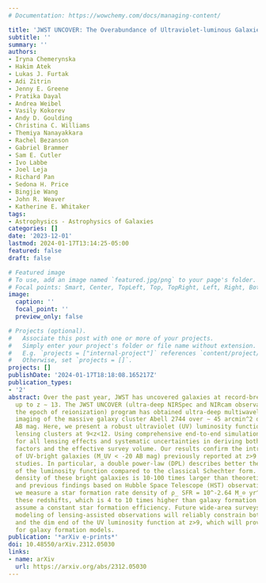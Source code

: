 ```yaml
---
# Documentation: https://wowchemy.com/docs/managing-content/

title: 'JWST UNCOVER: The Overabundance of Ultraviolet-luminous Galaxies at z>9'
subtitle: ''
summary: ''
authors:
- Iryna Chemerynska
- Hakim Atek
- Lukas J. Furtak
- Adi Zitrin
- Jenny E. Greene
- Pratika Dayal
- Andrea Weibel
- Vasily Kokorev
- Andy D. Goulding
- Christina C. Williams
- Themiya Nanayakkara
- Rachel Bezanson
- Gabriel Brammer
- Sam E. Cutler
- Ivo Labbe
- Joel Leja
- Richard Pan
- Sedona H. Price
- Bingjie Wang
- John R. Weaver
- Katherine E. Whitaker
tags:
- Astrophysics - Astrophysics of Galaxies
categories: []
date: '2023-12-01'
lastmod: 2024-01-17T13:14:25-05:00
featured: false
draft: false

# Featured image
# To use, add an image named `featured.jpg/png` to your page's folder.
# Focal points: Smart, Center, TopLeft, Top, TopRight, Left, Right, BottomLeft, Bottom, BottomRight.
image:
  caption: ''
  focal_point: ''
  preview_only: false

# Projects (optional).
#   Associate this post with one or more of your projects.
#   Simply enter your project's folder or file name without extension.
#   E.g. `projects = ["internal-project"]` references `content/project/deep-learning/index.md`.
#   Otherwise, set `projects = []`.
projects: []
publishDate: '2024-01-17T18:18:08.165217Z'
publication_types:
- '2'
abstract: Over the past year, JWST has uncovered galaxies at record-breaking distances
  up to z ∼ 13. The JWST UNCOVER (ultra-deep NIRSpec and NIRcam observations before
  the epoch of reionization) program has obtained ultra-deep multiwavelength NIRCam
  imaging of the massive galaxy cluster Abell 2744 over ∼ 45 arcmin^2 down to ∼ 29.5
  AB mag. Here, we present a robust ultraviolet (UV) luminosity function derived through
  lensing clusters at 9<z<12. Using comprehensive end-to-end simulations, we account
  for all lensing effects and systematic uncertainties in deriving both the amplification
  factors and the effective survey volume. Our results confirm the intriguing excess
  of UV-bright galaxies (M_UV < -20 AB mag) previously reported at z>9 in recent JWST
  studies. In particular, a double power-law (DPL) describes better the bright-end
  of the luminosity function compared to the classical Schechter form. The number
  density of these bright galaxies is 10-100 times larger than theoretical predictions
  and previous findings based on Hubble Space Telescope (HST) observations. Additionally,
  we measure a star formation rate density of ρ_ SFR = 10^-2.64 M_⊙ yr^-1 Mpc^-3 at
  these redshifts, which is 4 to 10 times higher than galaxy formation models that
  assume a constant star formation efficiency. Future wide-area surveys and accurate
  modeling of lensing-assisted observations will reliably constrain both the bright
  and the dim end of the UV luminosity function at z>9, which will provide key benchmarks
  for galaxy formation models.
publication: '*arXiv e-prints*'
doi: 10.48550/arXiv.2312.05030
links:
- name: arXiv
  url: https://arxiv.org/abs/2312.05030
---
```

